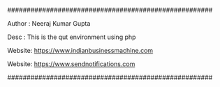 #####################################################

Author : Neeraj Kumar Gupta

Desc : This is the qut environment using php

Website: https://www.indianbusinessmachine.com

Website: https://www.sendnotifications.com

#####################################################





